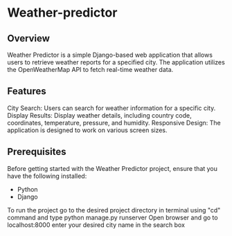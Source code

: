 # Weather-predictor
## Overview
Weather Predictor is a simple Django-based web application that allows users to retrieve weather reports for a specified city. The application utilizes the OpenWeatherMap API to fetch real-time weather data.

## Features
City Search: Users can search for weather information for a specific city.
Display Results: Display weather details, including country code, coordinates, temperature, pressure, and humidity.
Responsive Design: The application is designed to work on various screen sizes.
## Prerequisites
Before getting started with the Weather Predictor project, ensure that you have the following installed:

- Python
- Django

To run the project go to the desired project directory in terminal using "cd" command and type python manage.py runserver
Open browser and go to localhost:8000 enter your desired city name in the search box 

